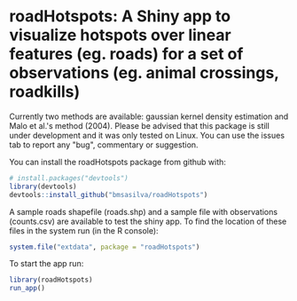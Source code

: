 # roadHotspots: A Shiny app to visualize hotspots over linear features (eg. roads) for a set of observations (eg. animal crossings, roadkills)

Currently two methods are available: gaussian kernel density estimation and Malo et al.'s method (2004). Please be advised that this package is still under development and it was only tested on Linux. You can use the issues tab to report any "bug", commentary or suggestion.

You can install the roadHotspots package from github with:
``` r
# install.packages("devtools")
library(devtools)
devtools::install_github("bmsasilva/roadHotspots")
```

A sample roads shapefile (roads.shp) and a sample file with observations (counts.csv) are available to test the shiny app. To find the location of these files in the system run (in the R console):
``` r
system.file("extdata", package = "roadHotspots")
```

To start the app run:
``` r
library(roadHotspots)
run_app()
```
